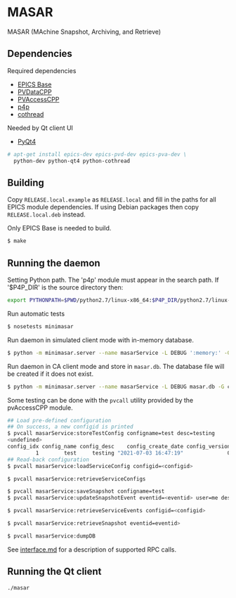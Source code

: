MASAR
=====

MASAR (MAchine Snapshot, Archiving, and Retrieve)

Dependencies
------------

Required dependencies

* [EPICS Base](http://www.aps.anl.gov/epics/)
* [PVDataCPP](http://epics-pvdata.sourceforge.net/)
* [PVAccessCPP](http://epics-pvdata.sourceforge.net/)
* [p4p](https://mdavidsaver.github.io/p4p/)
* [cothread](http://controls.diamond.ac.uk/downloads/python/cothread/)

Needed by Qt client UI

* [PyQt4](http://www.riverbankcomputing.co.uk/software/pyqt/)


```sh
# apt-get install epics-dev epics-pvd-dev epics-pva-dev \
  python-dev python-qt4 python-cothread
```

Building
--------

Copy ```RELEASE.local.example``` as ```RELEASE.local```
and fill in the paths for all EPICS module dependencies.
If using Debian packages then copy ```RELEASE.local.deb```
instead.

Only EPICS Base is needed to build.

```sh
$ make
```

Running the daemon
------------------

Setting Python path.
The 'p4p' module must appear in the search path.
If '$P4P_DIR' is the source directory then:

```sh
export PYTHONPATH=$PWD/python2.7/linux-x86_64:$P4P_DIR/python2.7/linux-x86_64
```


Run automatic tests

```sh
$ nosetests minimasar
```

Run daemon in simulated client mode with in-memory database.

```sh
$ python -m minimasar.server --name masarService -L DEBUG ':memory:' -G sim
```

Run daemon in CA client mode and store in ```masar.db```.
The database file will be created if it does not exist.

```sh
$ python -m minimasar.server --name masarService -L DEBUG masar.db -G ca
```

Some testing can be done with the `pvcall` utility provided by the pvAccessCPP module.

```sh
## Load pre-defined configuration
## On success, a new configid is printed
$ pvcall masarService:storeTestConfig configname=test desc=testing
<undefined>                
config_idx config_name config_desc    config_create_date config_version status system
         1        test     testing "2021-07-03 16:47:19"              0 active       
## Read-back configuration
$ pvcall masarService:loadServiceConfig configid=<configid>

$ pvcall masarService:retrieveServiceConfigs

$ pvcall masarService:saveSnapshot configname=test
$ pvcall masarService:updateSnapshotEvent eventid=<eventid> user=me desc=snap

$ pvcall masarService:retrieveServiceEvents configid=<configid>

$ pvcall masarService:retrieveSnapshot eventid=eventid>

$ pvcall masarService:dumpDB
```

See [interface.md](interface.md) for a description of supported RPC calls.

Running the Qt client
---------------------

```sh
./masar
```
